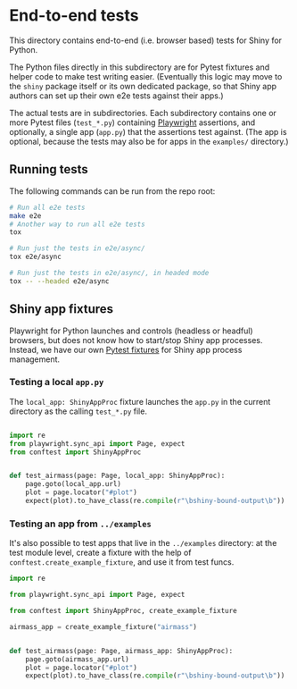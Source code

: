 # End-to-end tests

This directory contains end-to-end (i.e. browser based) tests for Shiny for Python.

The Python files directly in this subdirectory are for Pytest fixtures and helper code
to make test writing easier. (Eventually this logic may move to the `shiny` package
itself or its own dedicated package, so that Shiny app authors can set up their own e2e
tests against their apps.)

The actual tests are in subdirectories. Each subdirectory contains one or more Pytest
files (`test_*.py`) containing [Playwright](https://playwright.dev/python/) assertions,
and optionally, a single app (`app.py`) that the assertions test against. (The app is
optional, because the tests may also be for apps in the `examples/` directory.)

## Running tests

The following commands can be run from the repo root:

```sh
# Run all e2e tests
make e2e
# Another way to run all e2e tests
tox

# Run just the tests in e2e/async/
tox e2e/async

# Run just the tests in e2e/async/, in headed mode
tox -- --headed e2e/async
```

## Shiny app fixtures

Playwright for Python launches and controls (headless or headful) browsers, but does not
know how to start/stop Shiny app processes. Instead, we have our own [Pytest
fixtures](https://docs.pytest.org/en/latest/explanation/fixtures.html) for
Shiny app process management.

### Testing a local `app.py`

The `local_app: ShinyAppProc` fixture launches the `app.py` in the current directory
as the calling `test_*.py` file.

```python

import re
from playwright.sync_api import Page, expect
from conftest import ShinyAppProc


def test_airmass(page: Page, local_app: ShinyAppProc):
    page.goto(local_app.url)
    plot = page.locator("#plot")
    expect(plot).to_have_class(re.compile(r"\bshiny-bound-output\b"))
```

### Testing an app from `../examples`

It's also possible to test apps that live in the `../examples` directory: at the test
module level, create a fixture with the help of `conftest.create_example_fixture`, and
use it from test funcs.

```python
import re

from playwright.sync_api import Page, expect

from conftest import ShinyAppProc, create_example_fixture

airmass_app = create_example_fixture("airmass")


def test_airmass(page: Page, airmass_app: ShinyAppProc):
    page.goto(airmass_app.url)
    plot = page.locator("#plot")
    expect(plot).to_have_class(re.compile(r"\bshiny-bound-output\b"))
```
